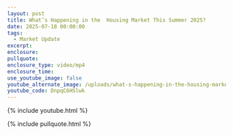 ```yaml
---
layout: post
title: What’s Happening in the  Housing Market This Summer 2025?
date: 2025-07-18 00:00:00
tags:
  - Market Update
excerpt:
enclosure:
pullquote:
enclosure_type: video/mp4
enclosure_time:
use_youtube_image: false
youtube_alternate_image: /uploads/what-s-happening-in-the-housing-market-this-summer-2025-3.jpg
youtube_code: DnpqC6HSlwk
---
```

{% include youtube.html %}

{% include pullquote.html %}